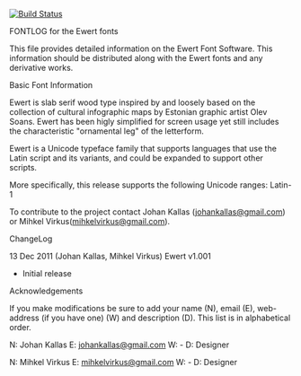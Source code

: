 [![Build Status](https://travis-ci.org/fontdirectory/ewert.svg?branch=master)](https://travis-ci.org/fontdirectory/ewert)

FONTLOG for the Ewert fonts

This file provides detailed information on the Ewert Font Software.
This information should be distributed along with the Ewert fonts
and any derivative works.

Basic Font Information

Ewert is slab serif wood type inspired by and loosely based on 
the collection of cultural infographic maps by Estonian graphic 
artist Olev Soans. Ewert has been higly simplified for screen 
usage yet still includes the characteristic "ornamental leg" 
of the letterform.

Ewert is a Unicode typeface family that supports languages that
use the Latin script and its variants, and could be expanded 
to support other scripts.

More specifically, this release supports the following 
Unicode ranges: Latin-1

To contribute to the project contact 
Johan Kallas (johankallas@gmail.com) or 
Mihkel Virkus(mihkelvirkus@gmail.com).

ChangeLog

13 Dec 2011 (Johan Kallas, Mihkel Virkus) Ewert v1.001
- Initial release

Acknowledgements

If you make modifications be sure to add your name (N), 
email (E), web-address (if you have one) (W) and 
description (D). This list is in alphabetical order.

N: Johan Kallas
E: johankallas@gmail.com
W: -
D: Designer

N: Mihkel Virkus
E: mihkelvirkus@gmail.com
W: -
D: Designer
